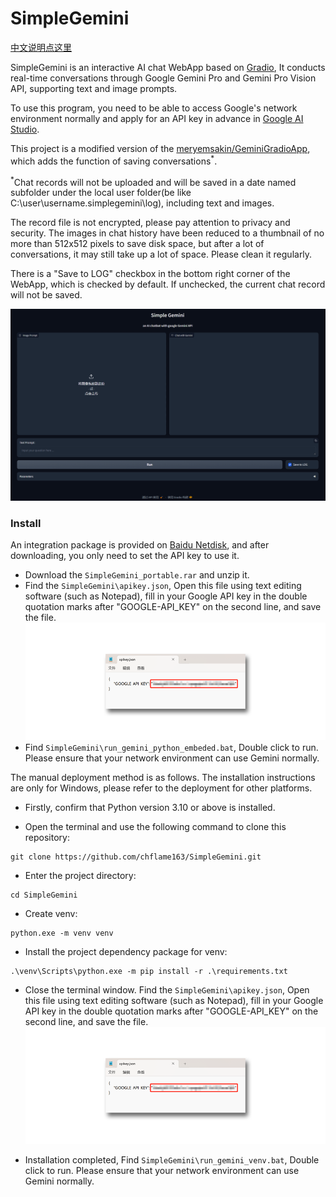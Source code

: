 # SimpleGemini

[中文说明点这里](./README_CN.md)

SimpleGemini is an interactive AI chat WebApp based on [Gradio](https://www.gradio.app/), It conducts real-time conversations through Google Gemini Pro and Gemini Pro Vision API, supporting text and image prompts.   

To use this program, you need to be able to access Google's network environment normally and apply for an API key in advance in [Google AI Studio](https://makersuite.google.com/app/apikey).    

This project is a modified version of the [meryemsakin/GeminiGradioApp](https://github.com/meryemsakin/GeminiGradioApp), which adds the function of saving conversations<sup>*</sup>.


<sup>*</sup>Chat records will not be uploaded and will be saved in a date named subfolder under the local user folder(be like C:\user\username\.simplegemini\log), including text and images.    

The record file is not encrypted, please pay attention to privacy and security. The images in chat history have been reduced to a thumbnail of no more than 512x512 pixels to save disk space, but after a lot of conversations, it may still take up a lot of space. Please clean it regularly.

There is a "Save to LOG" checkbox in the bottom right corner of the WebApp, which is checked by default. If unchecked, the current chat record will not be saved.

![image](images/simple_genini_ui.png)

### Install

An integration package is provided on [Baidu Netdisk](https://pan.baidu.com/s/1DBilb4ZU3keQ8NG7MYhSIQ?pwd=gad9), and after downloading, you only need to set the API key to use it.

* Download the ```SimpleGemini_portable.rar``` and unzip it.  
* Find the ```SimpleGemini\apikey.json```, Open this file using text editing software (such as Notepad), fill in your Google API key in the double quotation marks after "GOOGLE-API_KEY" on the second line, and save the file.
![image](images/api_key.png)
* Find ```SimpleGemini\run_gemini_python_embeded.bat```, Double click to run. Please ensure that your network environment can use Gemini normally.


The manual deployment method is as follows. The installation instructions are only for Windows, please refer to the deployment for other platforms.

* Firstly, confirm that Python version 3.10 or above is installed.

* Open the terminal and use the following command to clone this repository:
```
git clone https://github.com/chflame163/SimpleGemini.git
```
* Enter the project directory:
```
cd SimpleGemini
```
* Create venv:
```
python.exe -m venv venv 
```
* Install the project dependency package for venv:
```
.\venv\Scripts\python.exe -m pip install -r .\requirements.txt
```
* Close the terminal window. Find the ```SimpleGemini\apikey.json```, Open this file using text editing software (such as Notepad), fill in your Google API key in the double quotation marks after "GOOGLE-API_KEY" on the second line, and save the file.
![image](images/api_key.png)

* Installation completed, Find ```SimpleGemini\run_gemini_venv.bat```, Double click to run. Please ensure that your network environment can use Gemini normally.
